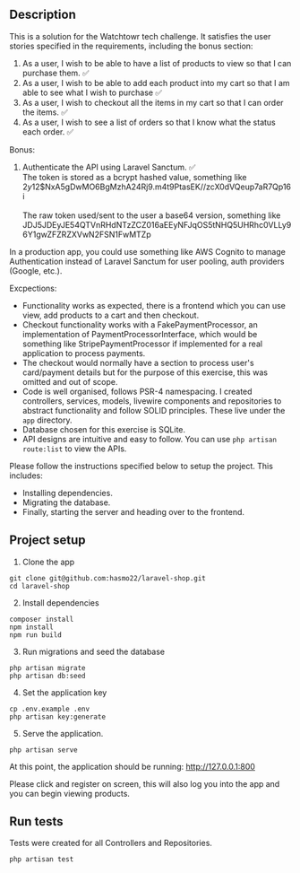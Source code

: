 ## Description

This is a solution for the Watchtowr tech challenge. It satisfies the user stories specified in the requirements, including the bonus section:

1. As a user, I wish to be able to have a list of products to view so that I can purchase them. ✅
2. As a user, I wish to be able to add each product into my cart so that I am able to see what I wish to purchase ✅
3. As a user, I wish to checkout all the items in my cart so that I can order the items. ✅
4. As a user, I wish to see a list of orders so that I know what the status each order. ✅

Bonus:
1. Authenticate the API using Laravel Sanctum. ✅ </br>
The token is stored as a bcrypt hashed value, something like $2y$12$NxA5gDwMO6BgMzhA24Rj9.m4t9PtasEK//zcX0dVQeup7aR7Qp16i </br></br>
The raw token used/sent to the user a base64 version, something like JDJ5JDEyJE54QTVnRHdNTzZCZ016aEEyNFJqOS5tNHQ5UHRhc0VLLy96Y1gwZFZRZXVwN2FSN1FwMTZp

In a production app, you could use something like AWS Cognito to manage Authentication instead of Laravel Sanctum for user pooling, auth providers (Google, etc.).

Excpections:
- Functionality works as expected, there is a frontend which you can use view, add products to a cart and then checkout. 
- Checkout functionality works with a FakePaymentProcessor, an implementation of PaymentProcessorInterface, which would be something like StripePaymentProcessor if implemented for a real application to process payments.
- The checkout would normally have a section to process user's card/payment details but for the purpose of this exercise, this was omitted and out of scope. 
- Code is well organised, follows PSR-4 namespacing. I created controllers, services, models, livewire components and repositories to abstract functionality and follow SOLID principles. These live under the ```app``` directory.
- Database chosen for this exercise is SQLite. 
- API designs are intuitive and easy to follow. You can use ```php artisan route:list``` to view the APIs.

Please follow the instructions specified below to setup the project. This includes:
- Installing dependencies.
- Migrating the database.
- Finally, starting the server and heading over to the frontend.

## Project setup

1. Clone the app
```
git clone git@github.com:hasmo22/laravel-shop.git
cd laravel-shop
```

2. Install dependencies
```
composer install
npm install
npm run build
```

3. Run migrations and seed the database
```
php artisan migrate
php artisan db:seed
```

4. Set the application key
```
cp .env.example .env
php artisan key:generate
```

5. Serve the application.
```
php artisan serve
```

At this point, the application should be running: http://127.0.0.1:800

Please click and register on screen, this will also log you into the app and you can begin viewing products.

## Run tests

Tests were created for all Controllers and Repositories.

```
php artisan test
```
